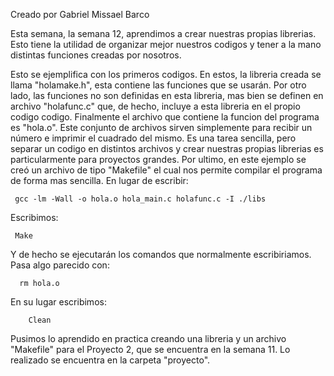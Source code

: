 Creado por Gabriel Missael Barco 

Esta semana, la semana 12, aprendimos a crear nuestras propias librerias. Esto tiene la utilidad de organizar mejor nuestros codigos y tener a la mano distintas funciones creadas por nosotros.

Esto se ejemplifica con los primeros codigos. En estos, la libreria creada se llama "holamake.h", esta contiene las funciones que se usarán. Por otro lado, las funciones no son definidas en esta libreria, mas bien se definen en archivo "holafunc.c" que, de hecho, incluye a esta libreria en el propio codigo codigo. Finalmente el archivo que contiene la funcion del programa es  "hola.o". Este conjunto de archivos sirven simplemente para recibir un número e imprimir el cuadrado del mismo. Es una tarea sencilla, pero separar un codigo en distintos archivos y crear nuestras propias librerias es particularmente para proyectos grandes. Por ultimo, en este ejemplo se creó un archivo de tipo "Makefile" el cual nos permite compilar el programa de forma mas sencilla. En lugar de escribir:

     gcc -lm -Wall -o hola.o hola_main.c holafunc.c -I ./libs
  
Escribimos:

     Make
  
Y de hecho se ejecutarán los comandos que normalmente escribiriamos. Pasa algo parecido con:

      rm hola.o
   
En su lugar escribimos:
  
        Clean
        
        
Pusimos lo aprendido en practica creando una libreria y un archivo "Makefile" para el Proyecto 2, que se encuentra en la semana 11. 
Lo realizado se encuentra en la carpeta "proyecto".
